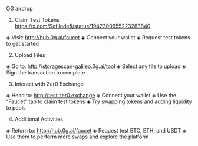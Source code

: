 OG airdrop

1. Claim Test Tokens https://x.com/Sofilodefi/status/1942300655223283840

◈ Visit: http://hub.0g.ai/faucet
◈ Connect your wallet
◈ Request test tokens to get started

2. Upload Files

◈ Go to: http://storagescan-galileo.0g.ai/tool
◈ Select any file to upload
◈ Sign the transaction to complete

3. Interact with Zer0 Exchange

◈ Head to: http://test.zer0.exchange
◈ Connect your wallet
◈ Use the “Faucet” tab to claim test tokens
◈ Try swapping tokens and adding liquidity to pools

4. Additional Activities

◈ Return to: http://hub.0g.ai/faucet
◈ Request test BTC, ETH, and USDT
◈ Use them to perform more swaps and explore the platform
